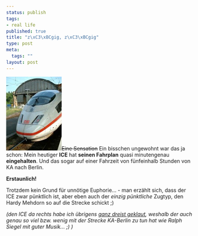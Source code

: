 ```yaml
--- 
status: publish
tags: 
- real life
published: true
title: "z\xC3\xBCgig, z\xC3\xBCgig"
type: post
meta: 
  tags: ""
layout: post
---
```

<img src='/media/wp/050620ice.jpg' alt='ein ICE.' class="alignright" /><del>Eine Sensation</del> Ein bisschen ungewohnt war das ja schon: Mein heutiger <strong>ICE</strong> hat <strong>seinen Fahrplan</strong> quasi minutengenau <strong>eingehalten</strong>. Und das sogar auf einer Fahrzeit von fünfeinhalb Stunden von KA nach Berlin.

<strong>Erstaunlich!</strong>

Trotzdem kein Grund für unnötige Euphorie... - man erzählt sich, dass der ICE zwar pünktlich ist, aber eben auch der <em>einzig pünktliche</em> Zugtyp, den Hardy Mehdorn so auf die Strecke schickt ;)

<em>(den ICE da rechts habe ich übrigens <a href="http://www.paland.net/blog/index.php/2005/04/29/368-nix-gebloggt-dafuer-nun-ein-bahnbild">ganz dreist geklaut</a>, weshalb der auch genau so viel bzw. wenig mit der Strecke KA-Berlin zu tun hat wie Ralph Siegel mit guter Musik... ;) )</em>
